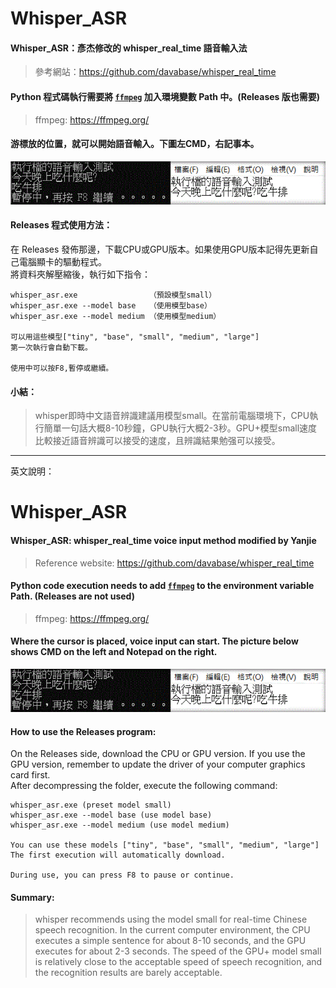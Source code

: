 # Whisper_ASR
#### Whisper_ASR：彥杰修改的 whisper_real_time 語音輸入法
>參考網站：<https://github.com/davabase/whisper_real_time>

#### Python 程式碼執行需要將 [`ffmpeg`](https://ffmpeg.org/) 加入環境變數 Path 中。(Releases 版也需要) <br>
>ffmpeg: <https://ffmpeg.org/>

#### 游標放的位置，就可以開始語音輸入。下圖左CMD，右記事本。
![Demo gif](demo.gif)
<br>
#### Releases 程式使用方法：
在 Releases 發佈那邊，下載CPU或GPU版本。如果使用GPU版本記得先更新自己電腦顯卡的驅動程式。
<br>
將資料夾解壓縮後，執行如下指令：
```
whisper_asr.exe                （預設模型small）
whisper_asr.exe --model base   （使用模型base）
whisper_asr.exe --model medium （使用模型medium）

可以用這些模型["tiny", "base", "small", "medium", "large"]
第一次執行會自動下載。

使用中可以按F8,暫停或繼續。
```

#### 小結：
>whisper即時中文語音辨識建議用模型small。在當前電腦環境下，CPU執行簡單一句話大概8-10秒鐘，GPU執行大概2-3秒。GPU+模型small速度比較接近語音辨識可以接受的速度，且辨識結果勉强可以接受。


----

英文說明：

# Whisper_ASR
#### Whisper_ASR: whisper_real_time voice input method modified by Yanjie
> Reference website: <https://github.com/davabase/whisper_real_time>

#### Python code execution needs to add [`ffmpeg`](https://ffmpeg.org/) to the environment variable Path. (Releases are not used) <br>
>ffmpeg: <https://ffmpeg.org/>

#### Where the cursor is placed, voice input can start. The picture below shows CMD on the left and Notepad on the right.
![Demo gif](demo.gif)
<br>
#### How to use the Releases program:
On the Releases side, download the CPU or GPU version. If you use the GPU version, remember to update the driver of your computer graphics card first.
<br>
After decompressing the folder, execute the following command:
```
whisper_asr.exe (preset model small)
whisper_asr.exe --model base (use model base)
whisper_asr.exe --model medium (use model medium)

You can use these models ["tiny", "base", "small", "medium", "large"]
The first execution will automatically download.

During use, you can press F8 to pause or continue.
```

#### Summary:
>whisper recommends using the model small for real-time Chinese speech recognition. In the current computer environment, the CPU executes a simple sentence for about 8-10 seconds, and the GPU executes for about 2-3 seconds. The speed of the GPU+ model small is relatively close to the acceptable speed of speech recognition, and the recognition results are barely acceptable.